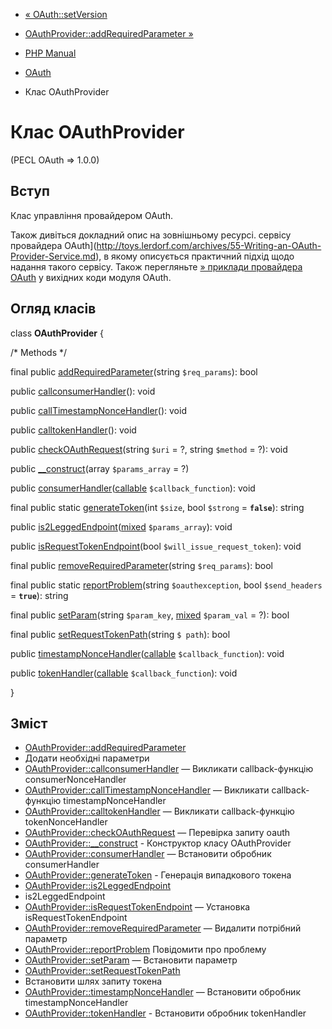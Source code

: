 - [« OAuth::setVersion](oauth.setversion.md)
- [OAuthProvider::addRequiredParameter »](oauthprovider.addrequiredparameter.md)

- [PHP Manual](index.md)
- [OAuth](book.oauth.md)
- Клас OAuthProvider

# Клас OAuthProvider

(PECL OAuth => 1.0.0)

## Вступ

Клас управління провайдером OAuth.

Також дивіться докладний опис на зовнішньому ресурсі.
сервісу провайдера
OAuth](http://toys.lerdorf.com/archives/55-Writing-an-OAuth-Provider-Service.md),
в якому описується практичний підхід щодо надання такого сервісу.
Також перегляньте [» приклади провайдера OAuth](https://svn.php.net/viewvc/pecl/oauth/trunk/examples) у вихідних
коди модуля OAuth.

## Огляд класів

class **OAuthProvider** {

/\* Methods \*/

final public
[addRequiredParameter](oauthprovider.addrequiredparameter.md)(string
`$req_params`): bool

public [callconsumerHandler](oauthprovider.callconsumerhandler.md)():
void

public
[callTimestampNonceHandler](oauthprovider.calltimestampnoncehandler.md)():
void

public [calltokenHandler](oauthprovider.calltokenhandler.md)(): void

public [checkOAuthRequest](oauthprovider.checkoauthrequest.md)(string
`$uri` = ?, string `$method` = ?): void

public [\_\_construct](oauthprovider.construct.md)(array
`$params_array` = ?)

public
[consumerHandler](oauthprovider.consumerhandler.md)([callable](language.types.callable.md)
`$callback_function`): void

final public static
[generateToken](oauthprovider.generatetoken.md)(int `$size`, bool
`$strong` = **`false`**): string

public
[is2LeggedEndpoint](oauthprovider.is2leggedendpoint.md)([mixed](language.types.declarations.md#language.types.declarations.mixed)
`$params_array`): void

public
[isRequestTokenEndpoint](oauthprovider.isrequesttokenendpoint.md)(bool
`$will_issue_request_token`): void

final public
[removeRequiredParameter](oauthprovider.removerequiredparameter.md)(string
`$req_params`): bool

final public static
[reportProblem](oauthprovider.reportproblem.md)(string
`$oauthexception`, bool `$send_headers` = **`true`**): string

final public [setParam](oauthprovider.setparam.md)(string
`$param_key`,
[mixed](language.types.declarations.md#language.types.declarations.mixed)
`$param_val` = ?): bool

final public
[setRequestTokenPath](oauthprovider.setrequesttokenpath.md)(string
`$ path`): bool

public
[timestampNonceHandler](oauthprovider.timestampnoncehandler.md)([callable](language.types.callable.md)
`$callback_function`): void

public
[tokenHandler](oauthprovider.tokenhandler.md)([callable](language.types.callable.md)
`$callback_function`): void

}

## Зміст

- [OAuthProvider::addRequiredParameter](oauthprovider.addrequiredparameter.md)
- Додати необхідні параметри
- [OAuthProvider::callconsumerHandler](oauthprovider.callconsumerhandler.md)
— Викликати callback-функцію consumerNonceHandler
- [OAuthProvider::callTimestampNonceHandler](oauthprovider.calltimestampnoncehandler.md)
— Викликати callback-функцію timestampNonceHandler
- [OAuthProvider::calltokenHandler](oauthprovider.calltokenhandler.md)
— Викликати callback-функцію tokenNonceHandler
- [OAuthProvider::checkOAuthRequest](oauthprovider.checkoauthrequest.md)
— Перевірка запиту oauth
- [OAuthProvider::\_\_construct](oauthprovider.construct.md) -
Конструктор класу OAuthProvider
- [OAuthProvider::consumerHandler](oauthprovider.consumerhandler.md)
— Встановити обробник consumerHandler
- [OAuthProvider::generateToken](oauthprovider.generatetoken.md) -
Генерація випадкового токена
- [OAuthProvider::is2LeggedEndpoint](oauthprovider.is2leggedendpoint.md)
- is2LeggedEndpoint
- [OAuthProvider::isRequestTokenEndpoint](oauthprovider.isrequesttokenendpoint.md)
— Установка isRequestTokenEndpoint
- [OAuthProvider::removeRequiredParameter](oauthprovider.removerequiredparameter.md)
— Видалити потрібний параметр
- [OAuthProvider::reportProblem](oauthprovider.reportproblem.md)
Повідомити про проблему
- [OAuthProvider::setParam](oauthprovider.setparam.md) — Встановити
параметр
- [OAuthProvider::setRequestTokenPath](oauthprovider.setrequesttokenpath.md)
- Встановити шлях запиту токена
- [OAuthProvider::timestampNonceHandler](oauthprovider.timestampnoncehandler.md)
— Встановити обробник timestampNonceHandler
- [OAuthProvider::tokenHandler](oauthprovider.tokenhandler.md) -
Встановити обробник tokenHandler
